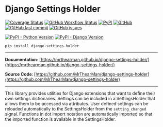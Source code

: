 # Django Settings Holder

[![Coverage Status](https://coveralls.io/repos/github/MrThearMan/django-settings-holder/badge.svg?branch=main)](https://coveralls.io/github/MrThearMan/django-settings-holder?branch=main)
[![GitHub Workflow Status](https://img.shields.io/github/workflow/status/MrThearMan/django-settings-holder/Tests)](https://github.com/MrThearMan/django-settings-holder/actions/workflows/main.yml)
[![PyPI](https://img.shields.io/pypi/v/django-settings-holder)](https://pypi.org/project/django-settings-holder)
[![GitHub](https://img.shields.io/github/license/MrThearMan/django-settings-holder)](https://github.com/MrThearMan/django-settings-holder/blob/main/LICENSE)
[![GitHub last commit](https://img.shields.io/github/last-commit/MrThearMan/django-settings-holder)](https://github.com/MrThearMan/django-settings-holder/commits/main)
[![GitHub issues](https://img.shields.io/github/issues-raw/MrThearMan/django-settings-holder)](https://github.com/MrThearMan/django-settings-holder/issues)


[![PyPI - Python Version](https://img.shields.io/pypi/pyversions/django-settings-holder)](https://pypi.org/project/django-settings-holder)
[![PyPI - Django Version](https://img.shields.io/pypi/djversions/django-settings-holder)](https://pypi.org/project/django-settings-holder)

```shell
pip install django-settings-holder
```

---

**Documentation**: [https://mrthearman.github.io/django-settings-holder/](https://mrthearman.github.io/django-settings-holder/)

**Source Code**: [https://github.com/MrThearMan/django-settings-holder](https://github.com/MrThearMan/django-settings-holder)

---

This library provides utilities for Django extensions that want to define their own settings dictionaries.
Settings can be included in a SettingsHolder that allows them to be accessed via attributes.
User defined settings can be reloaded automatically to the SettingsHolder from the `setting_changed` signal.
Functions in dot import notation are automatically imported so that the imported function is available in
the SettingsHolder.
